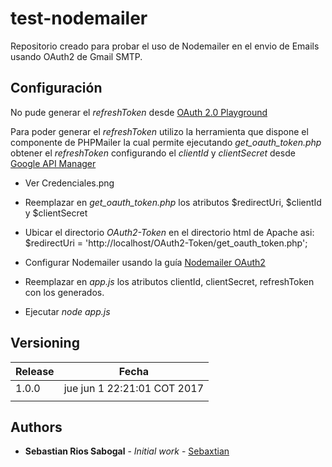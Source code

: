 # test-nodemailer
Repositorio creado para probar el uso de Nodemailer en el envio de Emails usando OAuth2 de Gmail SMTP.


## Configuración
No pude generar el *refreshToken* desde [OAuth 2.0 Playground](https://developers.google.com/oauthplayground/)

Para poder generar el *refreshToken* utilizo la herramienta que dispone el componente de PHPMailer la cual
permite ejecutando *get_oauth_token.php* obtener el *refreshToken* configurando el *clientId* y *clientSecret*
desde [Google API Manager](https://console.developers.google.com/)

* Ver Credenciales.png

* Reemplazar en *get_oauth_token.php* los atributos $redirectUri, $clientId y $clientSecret
* Ubicar el directorio *OAuth2-Token* en el directorio html de Apache asi:
$redirectUri = 'http://localhost/OAuth2-Token/get_oauth_token.php';

* Configurar Nodemailer usando la guía [Nodemailer OAuth2](https://nodemailer.com/smtp/oauth2/)
* Reemplazar en *app.js* los atributos clientId, clientSecret, refreshToken con los generados.
* Ejecutar *node app.js*


## Versioning

Release | Fecha
--------|--------
1.0.0   | jue jun  1 22:21:01 COT 2017
        |


## Authors

* **Sebastian Rios Sabogal** - *Initial work* - [Sebaxtian](https://about.me/sebaxtian)
